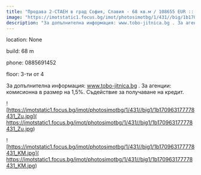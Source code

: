 ```yaml
---
title: "Продава 2-СТАЕН в град София, Славия - 68 кв.м / 108655 EUR :: imot.bg Обява"
image: "https://imotstatic1.focus.bg/imot/photosimotbg/1/431//big/1b170963177778431_1V.jpg"
description: "За допълнителна информация: www.tobo-jitnica.bg . За агенции: комисионна в размер на 1,5%. Съдействие за получаване на кредит."
---
```


location: None

build: 68 m

phone: 0885691452

floor: 3-ти от 4

За допълнителна информация: www.tobo-jitnica.bg . За агенции: комисионна в размер на 1,5%. Съдействие за получаване на кредит.


![https://imotstatic1.focus.bg/imot/photosimotbg/1/431//big1/1b170963177778431_Zu.jpg]( https://imotstatic1.focus.bg/imot/photosimotbg/1/431//big1/1b170963177778431_Zu.jpg)


![https://imotstatic1.focus.bg/imot/photosimotbg/1/431//big1/1b170963177778431_KM.jpg]( https://imotstatic1.focus.bg/imot/photosimotbg/1/431//big1/1b170963177778431_KM.jpg)


